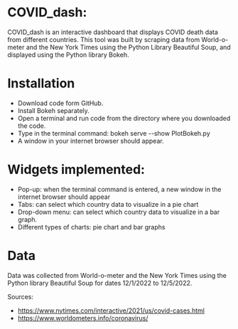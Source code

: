 # COVID_dash:
COVID_dash is an interactive dashboard that displays COVID death data from different countries. This tool was built by scraping data from World-o-meter and the New York Times using the Python Library Beautiful Soup, and displayed using the Python library Bokeh. 

# Installation
* Download code form GitHub.
* Install Bokeh separately.
* Open a terminal and run code from the directory where you downloaded the code.
* Type in the terminal command: bokeh serve --show PlotBokeh.py
* A window in your internet browser should appear. 

# Widgets implemented:
* Pop-up: when the terminal command is entered, a new window in the internet browser should appear
* Tabs: can select which country data to visualize in a pie chart
* Drop-down menu: can select which country data to visualize in a bar graph.
* Different types of charts: pie chart and bar graphs

# Data
Data was collected from World-o-meter and the New York Times using the Python library Beautiful Soup for dates 12/1/2022 to 12/5/2022.

Sources: 
* https://www.nytimes.com/interactive/2021/us/covid-cases.html
* https://www.worldometers.info/coronavirus/




